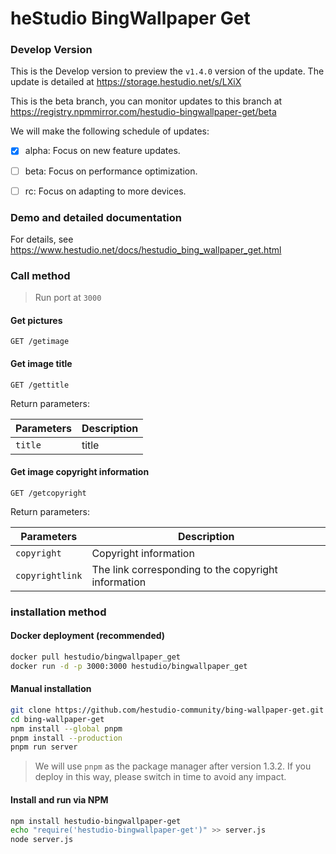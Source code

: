 # heStudio BingWallpaper Get

### Develop Version

This is the Develop version to preview the `v1.4.0` version of the update. The update is detailed at https://storage.hestudio.net/s/LXiX

This is the beta branch, you can monitor updates to this branch at https://registry.npmmirror.com/hestudio-bingwallpaper-get/beta

We will make the following schedule of updates:

- [x] alpha: Focus on new feature updates.
- [ ] beta: Focus on performance optimization.
- [ ] rc: Focus on adapting to more devices.


### Demo and detailed documentation

For details, see <https://www.hestudio.net/docs/hestudio_bing_wallpaper_get.html>

### Call method

> Run port at `3000`

#### Get pictures

```text
GET /getimage
```

#### Get image title

```text
GET /gettitle
```

Return parameters:

| Parameters | Description |
|---|---|
| `title` | title |

#### Get image copyright information

```text
GET /getcopyright
```

Return parameters:

| Parameters | Description |
|---|---|
| `copyright` | Copyright information |
| `copyrightlink` | The link corresponding to the copyright information |

### installation method

#### Docker deployment (recommended)

```sh
docker pull hestudio/bingwallpaper_get
docker run -d -p 3000:3000 hestudio/bingwallpaper_get
```

#### Manual installation

```sh
git clone https://github.com/hestudio-community/bing-wallpaper-get.git
cd bing-wallpaper-get
npm install --global pnpm
pnpm install --production
pnpm run server
```

> We will use `pnpm` as the package manager after version 1.3.2. If you deploy in this way, please switch in time to avoid any impact.

#### Install and run via NPM

```sh
npm install hestudio-bingwallpaper-get
echo "require('hestudio-bingwallpaper-get')" >> server.js
node server.js
```
